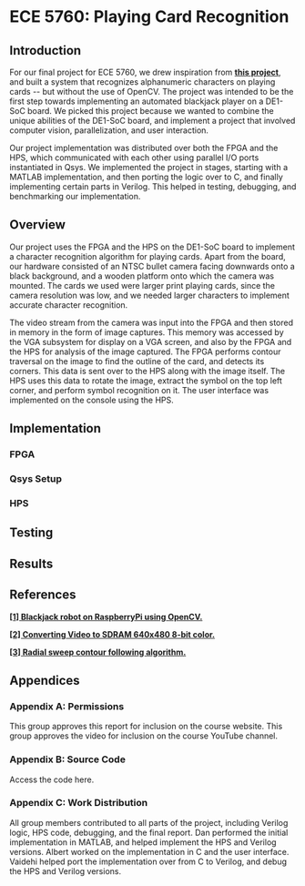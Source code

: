 # ECE 5760: Playing Card Recognition

## Introduction
For our final project for ECE 5760, we drew inspiration from **[this project](https://hackaday.io/project/27639-rainman-20-blackjack-robot)**, and built a system that recognizes alphanumeric characters on playing cards -- but without the use of OpenCV. The project was intended to be the first step towards implementing an automated blackjack player on a DE1-SoC board. We picked this project because we wanted to combine the unique abilities of the DE1-SoC board, and implement a project that involved computer vision, parallelization, and user interaction.

Our project implementation was distributed over both the FPGA and the HPS, which communicated with each other using parallel I/O ports instantiated in Qsys. We implemented the project in stages, starting with a MATLAB implementation, and then porting the logic over to C, and finally implementing certain parts in Verilog. This helped in testing, debugging, and benchmarking our implementation.

## Overview
Our project uses the FPGA and the HPS on the DE1-SoC board to implement a character recognition algorithm for playing cards. Apart from the board, our hardware consisted of an NTSC bullet camera facing downwards onto a black background, and a wooden platform onto which the camera was mounted. The cards we used were larger print playing cards, since the camera resolution was low, and we needed larger characters to implement accurate character recognition.

The video stream from the camera was input into the FPGA and then stored in memory in the form of image captures. This memory was accessed by the VGA subsystem for display on a VGA screen, and also by the FPGA and the HPS for analysis of the image captured. The FPGA performs contour traversal on the image to find the outline of the card, and detects its corners. This data is sent over to the HPS along with the image itself. The HPS uses this data to rotate the image, extract the symbol on the top left corner, and perform symbol recognition on it. The user interface was implemented on the console using the HPS.

## Implementation
### FPGA
### Qsys Setup
### HPS

## Testing

## Results

## References
**[[1] Blackjack robot on RaspberryPi using OpenCV.](https://hackaday.io/project/27639-rainman-20-blackjack-robot)**

**[[2] Converting Video to SDRAM 640x480 8-bit color.](https://people.ece.cornell.edu/land/courses/ece5760/DE1_SOC/HPS_peripherials/univ_pgm_computer.index.html)**

**[[3] Radial sweep contour following algorithm.](http://www.mdpi.com/1424-8220/16/3/353/htm)**

## Appendices

### Appendix A: Permissions
This group approves this report for inclusion on the course website.
This group approves the video for inclusion on the course YouTube channel.

### Appendix B: Source Code
Access the code here.

### Appendix C: Work Distribution
All group members contributed to all parts of the project, including Verilog logic, HPS code, debugging, and the final report. Dan performed the initial implementation in MATLAB, and helped implement the HPS and Verilog versions. Albert worked on the implementation in C and the user interface. Vaidehi helped port the implementation over from C to Verilog, and debug the HPS and Verilog versions.
